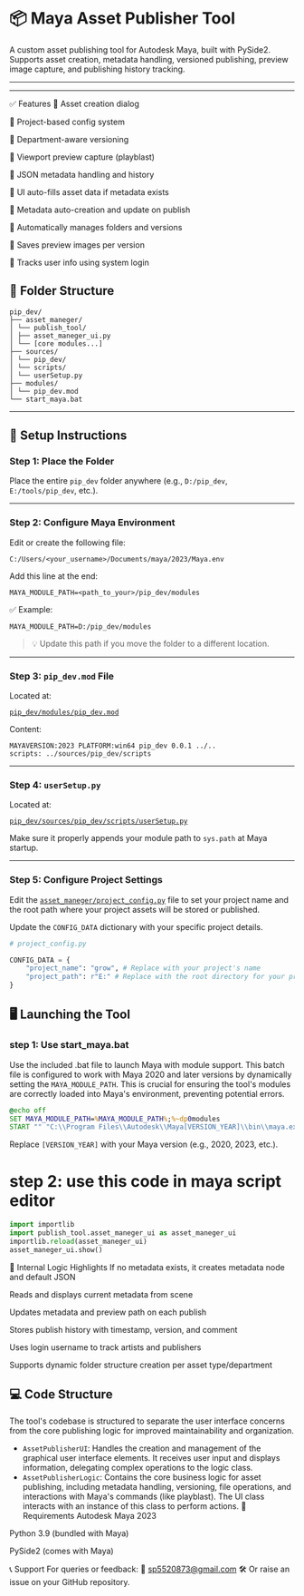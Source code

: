 # 📦 Maya Asset Publisher Tool

A custom asset publishing tool for Autodesk Maya, built with PySide2.  
Supports asset creation, metadata handling, versioned publishing, preview image capture, and publishing history tracking.

---

---

✅ Features
🔹 Asset creation dialog

🔹 Project-based config system

🔹 Department-aware versioning

🔹 Viewport preview capture (playblast)

🔹 JSON metadata handling and history

🔹 UI auto-fills asset data if metadata exists

🔹 Metadata auto-creation and update on publish

🔹 Automatically manages folders and versions

🔹 Saves preview images per version

🔹 Tracks user info using system login

## 📁 Folder Structure

```
pip_dev/
├── asset_maneger/
│ └── publish_tool/
│ ├── asset_maneger_ui.py
│ └── [core modules...]
├── sources/
│ └── pip_dev/
│ └── scripts/
│ └── userSetup.py
├── modules/
│ └── pip_dev.mod
└── start_maya.bat
```

---

## 🚀 Setup Instructions

### Step 1: Place the Folder

Place the entire `pip_dev` folder anywhere (e.g., `D:/pip_dev`, `E:/tools/pip_dev`, etc.).

---

### Step 2: Configure Maya Environment

Edit or create the following file:

`C:/Users/<your_username>/Documents/maya/2023/Maya.env`

Add this line at the end:

```
MAYA_MODULE_PATH=<path_to_your>/pip_dev/modules
```

✅ Example:
```
MAYA_MODULE_PATH=D:/pip_dev/modules
```

> 💡 Update this path if you move the folder to a different location.

---

### Step 3: `pip_dev.mod` File

Located at:

[`pip_dev/modules/pip_dev.mod`](modules/pip_dev.mod)

Content:
```
MAYAVERSION:2023 PLATFORM:win64 pip_dev 0.0.1 ../..
scripts: ../sources/pip_dev/scripts
```

---

### Step 4: `userSetup.py`

Located at:

[`pip_dev/sources/pip_dev/scripts/userSetup.py`](sources/pip_dev/scripts/userSetup.py)

Make sure it properly appends your module path to `sys.path` at Maya startup.

---
### Step 5: Configure Project Settings

Edit the [`asset_maneger/project_config.py`](asset_maneger/project_config.py) file to set your project name and the root path where your project assets will be stored or published.

Update the `CONFIG_DATA` dictionary with your specific project details.

```python
# project_config.py

CONFIG_DATA = {
    "project_name": "grow", # Replace with your project's name
    "project_path": r"E:" # Replace with the root directory for your project assets
}
```

## 🖥️ Launching the Tool

### step 1:  Use start_maya.bat

Use the included .bat file to launch Maya with module support. This batch file is configured to work with Maya 2020 and later versions by dynamically setting the `MAYA_MODULE_PATH`. This is crucial for ensuring the tool's modules are correctly loaded into Maya's environment, preventing potential errors.

```bat
@echo off
SET MAYA_MODULE_PATH=%MAYA_MODULE_PATH%;%~dp0modules
START "" "C:\\Program Files\\Autodesk\\Maya[VERSION_YEAR]\\bin\\maya.exe"
```
Replace `[VERSION_YEAR]` with your Maya version (e.g., 2020, 2023, etc.).

# step 2: use this code in maya script editor

```python
import importlib
import publish_tool.asset_maneger_ui as asset_maneger_ui
importlib.reload(asset_maneger_ui)
asset_maneger_ui.show()
```
🧠 Internal Logic Highlights
If no metadata exists, it creates metadata node and default JSON

Reads and displays current metadata from scene

Updates metadata and preview path on each publish

Stores publish history with timestamp, version, and comment

Uses login username to track artists and publishers

Supports dynamic folder structure creation per asset type/department

## 💻 Code Structure

The tool's codebase is structured to separate the user interface concerns from the core publishing logic for improved maintainability and organization.

- `AssetPublisherUI`: Handles the creation and management of the graphical user interface elements. It receives user input and displays information, delegating complex operations to the logic class.
- `AssetPublisherLogic`: Contains the core business logic for asset publishing, including metadata handling, versioning, file operations, and interactions with Maya's commands (like playblast). The UI class interacts with an instance of this class to perform actions.
🔧 Requirements
Autodesk Maya 2023

Python 3.9 (bundled with Maya)

PySide2 (comes with Maya)

📞 Support
For queries or feedback:
📧 sp5520873@gmail.com
🛠️ Or raise an issue on your GitHub repository.
